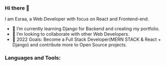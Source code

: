 ### Hi there 👋

I am Esraa, a Web Developer with focus on React and Frontend-end.

- 🌱 I’m currently learning Django for Backend and creating my portfolio.
- 👯 I’m looking to collaborate with other Web Developers.
- 🥅 2022 Goals: Become a Full Stack Developer(MERN STACK & React + Django) and contribute more to Open Source projects.


### Languages and Tools:


